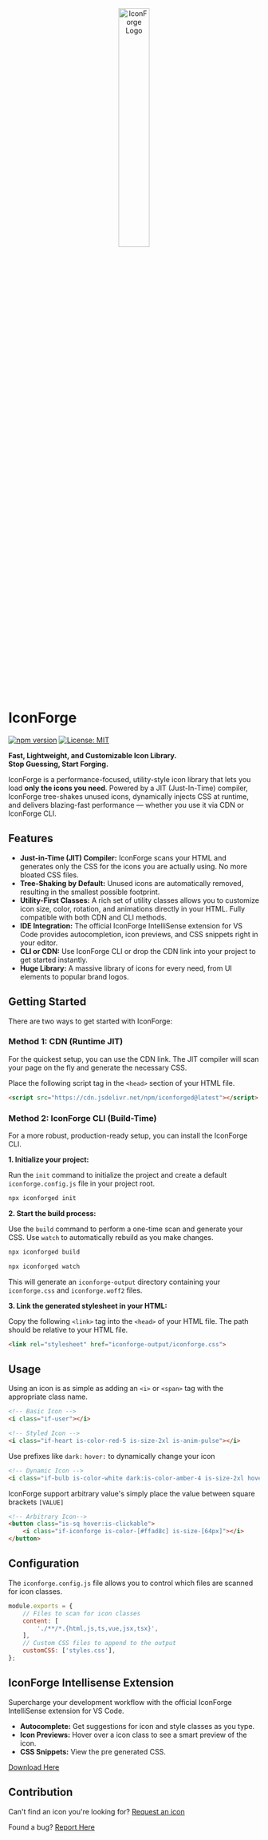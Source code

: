 <div align="center">
  <img src="https://imgur.com/0PkWKFR.png" alt="IconForge Logo" style="width:35%; height:35%;"/>
</div>

# IconForge

[![npm version](https://img.shields.io/npm/v/iconforged.svg)](https://www.npmjs.com/package/iconforged)
[![License: MIT](https://img.shields.io/badge/License-MIT-yellow.svg)](https://opensource.org/licenses/MIT)

**Fast, Lightweight, and Customizable Icon Library.**\
**Stop Guessing, Start Forging.**

IconForge is a performance-focused, utility-style icon library that lets you load **only the icons you need**.
Powered by a JIT (Just-In-Time) compiler, IconForge tree-shakes unused icons, dynamically injects CSS at runtime,
and delivers blazing-fast performance — whether you use it via CDN or IconForge CLI.

## Features

*   **Just-in-Time (JIT) Compiler:** IconForge scans your HTML and generates only the CSS for the icons you are actually using. No more bloated CSS files.
*   **Tree-Shaking by Default:** Unused icons are automatically removed, resulting in the smallest possible footprint.
*   **Utility-First Classes:** A rich set of utility classes allows you to customize icon size, color, rotation, and animations directly in your HTML. Fully compatible with both CDN and CLI methods.
*   **IDE Integration:** The official IconForge IntelliSense extension for VS Code provides autocompletion, icon previews, and CSS snippets right in your editor.
*   **CLI or CDN:** Use IconForge CLI or drop the CDN link into your project to get started instantly.
*   **Huge Library:** A massive library of icons for every need, from UI elements to popular brand logos.

## Getting Started

There are two ways to get started with IconForge:

### Method 1: CDN (Runtime JIT)

For the quickest setup, you can use the CDN link. The JIT compiler will scan your page on the fly and generate the necessary CSS.

Place the following script tag in the `<head>` section of your HTML file.

```html
<script src="https://cdn.jsdelivr.net/npm/iconforged@latest"></script>
```

### Method 2: IconForge CLI (Build-Time)

For a more robust, production-ready setup, you can install the IconForge CLI.

**1. Initialize your project:**

Run the `init` command to initialize the project and create a default `iconforge.config.js` file in your project root.
```bash
npx iconforged init
```

**2. Start the build process:**

Use the `build` command to perform a one-time scan and generate your CSS. Use `watch` to automatically rebuild as you make changes.
```bash
npx iconforged build

```
```bash
npx iconforged watch
```
This will generate an `iconforge-output` directory containing your `iconforge.css` and `iconforge.woff2` files.

**3. Link the generated stylesheet in your HTML:**

Copy the following `<link>` tag into the `<head>` of your HTML file. The path should be relative to your HTML file.

```html
<link rel="stylesheet" href="iconforge-output/iconforge.css">
```

## Usage

Using an icon is as simple as adding an `<i>` or `<span>` tag with the appropriate class name.

```html
<!-- Basic Icon -->
<i class="if-user"></i>

<!-- Styled Icon -->
<i class="if-heart is-color-red-5 is-size-2xl is-anim-pulse"></i>
```
Use prefixes like `dark:` `hover:` to dynamically change your icon
```html
<!-- Dynamic Icon -->
<i class="if-bulb is-color-white dark:is-color-amber-4 is-size-2xl hover:is-anim-pop"></I>
```
IconForge support arbitrary value's simply place the value between square brackets `[VALUE]`
```html
<!-- Arbitrary Icon-->
<button class="is-sq hover:is-clickable">
    <i class="if-iconforge is-color-[#ffad8c] is-size-[64px]"></i>
</button>

```
## Configuration

The `iconforge.config.js` file allows you to control which files are scanned for icon classes.

```javascript
module.exports = {
    // Files to scan for icon classes
    content: [
        './**/*.{html,js,ts,vue,jsx,tsx}',
    ],
    // Custom CSS files to append to the output
    customCSS: ['styles.css'],
};
```

## IconForge Intellisense Extension

Supercharge your development workflow with the official IconForge IntelliSense extension for VS Code.

*   **Autocomplete:** Get suggestions for icon and style classes as you type.
*   **Icon Previews:** Hover over a icon class to see a smart preview of the icon.
*   **CSS Snippets:** View the pre generated CSS.

[Download Here](https://github.com/DanKaufmanDev/IconForge-Intellisense)

## Contribution

Can't find an icon you're looking for? [Request an icon](https://github.com/DanKaufmanDev/IconForge/issues/new?labels=request)

Found a bug? [Report Here](https://github.com/DanKaufmanDev/IconForge/issues/new?labels=bug)

